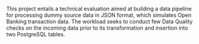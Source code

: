 This project entails a technical evaluation aimed at building a data pipeline for processing dummy source data in JSON format, which simulates Open Banking transaction data. The workload seeks to conduct few Data Quality checks on the incoming data prior to its transformation and insertion into two PostgreSQL tables.
